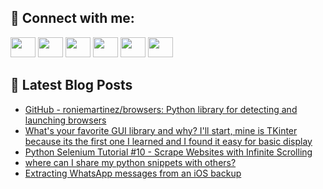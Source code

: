 ## 🔎 Connect with me:
[<img height="32" width="40" src="https://cdn.jsdelivr.net/npm/simple-icons@v5/icons/telegram.svg" />](https://t.me/bullbesh)
[<img height="32" width="40" src="https://cdn.jsdelivr.net/npm/simple-icons@v5/icons/vk.svg" />](https://vk.com/bullbesh)
[<img height="32" width="40" src="https://cdn.jsdelivr.net/npm/simple-icons@v5/icons/twitter.svg" />](https://twitter.com/bullbesh1)
[<img height="32" width="40" src="https://cdn.jsdelivr.net/npm/simple-icons@v5/icons/instagram.svg" />](https://www.instagram.com/bullbesh)
[<img height="32" width="40" src="https://cdn.jsdelivr.net/npm/simple-icons@v5/icons/reddit.svg" />](https://www.reddit.com/user/bullbesh)
[<img height="32" width="40" src="https://cdn.jsdelivr.net/npm/simple-icons@v5/icons/youtube.svg" />](https://www.youtube.com/channel/UCtfjRs6uzgq5mfm8S06WTcg)

## 📕 Latest Blog Posts
<!-- BLOG-POST-LIST:START -->
- [GitHub - roniemartinez/browsers: Python library for detecting and launching browsers](https://www.reddit.com/r/Python/comments/uaqavx/github_roniemartinezbrowsers_python_library_for/)
- [What&#39;s your favorite GUI library and why? I&#39;ll start, mine is TKinter because its the first one I learned and I found it easy for basic display](https://www.reddit.com/r/Python/comments/uapobr/whats_your_favorite_gui_library_and_why_ill_start/)
- [Python Selenium Tutorial #10 - Scrape Websites with Infinite Scrolling](https://www.reddit.com/r/Python/comments/uapb3n/python_selenium_tutorial_10_scrape_websites_with/)
- [where can I share my python snippets with others?](https://www.reddit.com/r/Python/comments/uanf9e/where_can_i_share_my_python_snippets_with_others/)
- [Extracting WhatsApp messages from an iOS backup](https://www.reddit.com/r/Python/comments/ualvg6/extracting_whatsapp_messages_from_an_ios_backup/)
<!-- BLOG-POST-LIST:END -->
